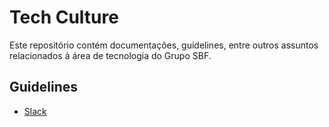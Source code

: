 # Tech Culture

Este repositório contém documentações, guidelines, entre outros assuntos relacionados à área de tecnologia do Grupo SBF.

## Guidelines

- [Slack](guidelines/slack/)
